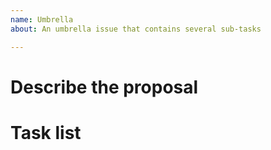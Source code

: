 ```yaml
---
name: Umbrella
about: An umbrella issue that contains several sub-tasks

---
```


# Describe the proposal
<!--
A clear and concise description of what the proposal is.
If this is a KPIP https://kyuubi.apache.org/improvement-proposals.html, please put related link here.
-->


# Task list
<!--
Several sub-tasks with the pre-create issues, and it's better to @ the assignees if you know.
More details can see github docs  https://docs.github.com/en/issues/tracking-your-work-with-issues/about-task-lists.
An simple example:

- [ ] #1
  - [ ] #11 @user1
  - [ ] #12
  - [ ] #13
- [ ] #2 @user2
- [ ] #3
-->
